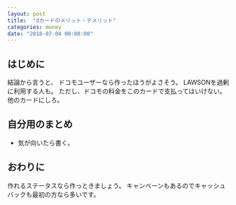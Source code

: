 ```yaml
---
layout: post
title:  "dカードのメリット・デメリット"
categories: money
date: "2018-07-04 00:00:00"
---
```


## はじめに

結論から言うと、
ドコモユーザーなら作ったほうがよさそう。
LAWSONを過剰に利用する人も。
ただし、ドコモの料金をこのカードで支払ってはいけない。
他のカードにしろ。

## 自分用のまとめ

- 気が向いたら書く。

## おわりに

作れるステータスなら作っときましょう。
キャンペーンもあるのでキャッシュバックも最初の方なら多いです。
